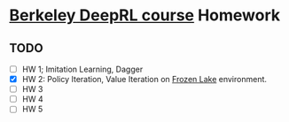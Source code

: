# [Berkeley DeepRL course](http://rll.berkeley.edu/deeprlcourse/) Homework

## TODO

- [ ] HW 1; Imitation Learning, Dagger
- [x] HW 2: Policy Iteration, Value Iteration on [Frozen Lake](https://gym.openai.com/envs/FrozenLake-v0) environment.
- [ ] HW 3
- [ ] HW 4
- [ ] HW 5
